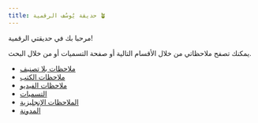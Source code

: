 ```yaml
---
title: حديقة يُوسُف الرقمية 🪴
---
```


مرحبا بك في حديقتي الرقمية!

يمكنك تصفح ملاحظاتي من خلال الأقسام التالية أو صفحة التسميات أو من خلال البحث.



- [ملاحظات بلا تصنيف](/notes)
- [ملاحظات الكتب](/notes/books)
- [ملاحظات الفيديو](/notes/videos)
- [التسميات](/tags)
- [الملاحظات اﻹنجليزية](https://notes.yshalsager.com/en/)
- [المدونة](https://yshalsager.com/ar/)